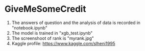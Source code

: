 # GiveMeSomeCredit

1. The answers of question and the analysis of data is recorded in "notebook.ipynb"
2. The model is trained in "xgb_test.ipynb"
3. The screenshoot of rank is "myrank.jpg"
4. Kaggle profile: https://www.kaggle.com/slheni1995
